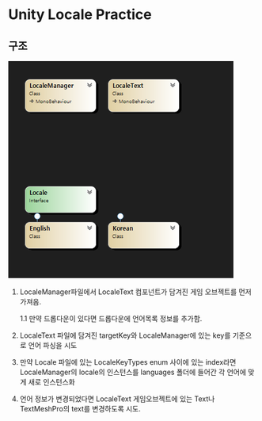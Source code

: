 # Unity Locale Practice

## 구조

![ClassStructure](./ClassStructure.png)

1. LocaleManager파일에서 LocaleText 컴포넌트가 담겨진 게임 오브젝트를 먼저 가져옴.

   1.1 만약 드롭다운이 있다면 드롭다운에 언어목록 정보를 추가함.

2. LocaleText 파일에 담겨진 targetKey와 LocaleManager에 있는 key를 기준으로 언어 파싱을 시도
3. 만약 Locale 파일에 있는 LocaleKeyTypes enum 사이에 있는 index라면 LocaleManager의 locale의 인스턴스를 languages 폴더에 들어간 각 언어에 맞게 새로 인스턴스화
4. 언어 정보가 변경되었다면 LocaleText 게임오브젝트에 있는 Text나 TextMeshPro의 text를 변경하도록 시도.
